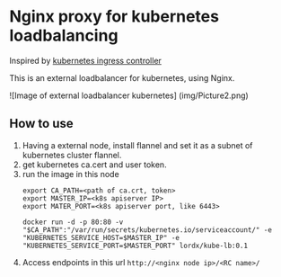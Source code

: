 # Nginx proxy for kubernetes loadbalancing
Inspired by [kubernetes ingress controller](https://github.com/kubernetes/contrib/tree/master/ingress/controllers/nginx-alpha)

This is an external loadbalancer for kubernetes, using Nginx.

![Image of external loadbalancer kubernetes]  (img/Picture2.png)
## How to use

1. Having a external node, install flannel and set it as a subnet of kubernetes cluster flannel.
2. get kubernetes ca.cert and user token.
3. run the image in this node
    ```
    export CA_PATH=<path of ca.crt, token>
    export MASTER_IP=<k8s apiserver IP>
    export MATER_PORT=<k8s apiserver port, like 6443>

    docker run -d -p 80:80 -v "$CA_PATH":"/var/run/secrets/kubernetes.io/serviceaccount/" -e "KUBERNETES_SERVICE_HOST=$MASTER_IP" -e "KUBERNETES_SERVICE_PORT=$MASTER_PORT" lordx/kube-lb:0.1
    ```
4. Access endpoints in this url ```http://<nginx node ip>/<RC name>/```


